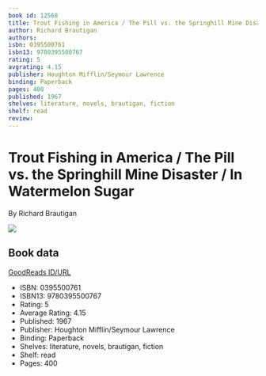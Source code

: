 ```yaml
---
book id: 12568
title: Trout Fishing in America / The Pill vs. the Springhill Mine Disaster / In Watermelon Sugar
author: Richard Brautigan
authors: 
isbn: 0395500761
isbn13: 9780395500767
rating: 5
avgrating: 4.15
publisher: Houghton Mifflin/Seymour Lawrence
binding: Paperback
pages: 400
published: 1967
shelves: literature, novels, brautigan, fiction
shelf: read
review: 
---
```


# Trout Fishing in America / The Pill vs. the Springhill Mine Disaster / In Watermelon Sugar

By Richard Brautigan

![](https://i.gr-assets.com/images/S/compressed.photo.goodreads.com/books/1399136422l/12568.jpg)

## Book data

[GoodReads ID/URL](https://www.goodreads.com/book/show/12568)

- ISBN: 0395500761
- ISBN13: 9780395500767
- Rating: 5
- Average Rating: 4.15
- Published: 1967
- Publisher: Houghton Mifflin/Seymour Lawrence
- Binding: Paperback
- Shelves: literature, novels, brautigan, fiction
- Shelf: read
- Pages: 400

